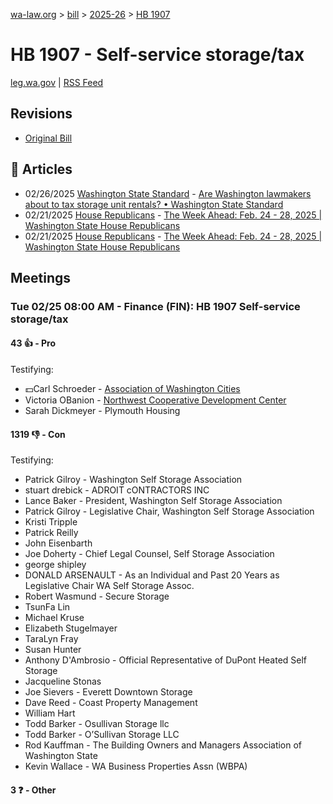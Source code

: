 [wa-law.org](/) > [bill](/bill/) > [2025-26](/bill/2025-26/) > [HB 1907](/bill/2025-26/hb/1907/)

# HB 1907 - Self-service storage/tax
[leg.wa.gov](https://app.leg.wa.gov/billsummary?BillNumber=1907&Year=2025&Initiative=false) | [RSS Feed](./rss.xml)

## Revisions
* [Original Bill](1/)

## 📰 Articles
* 02/26/2025 [Washington State Standard](/org/washington_state_standard/) - [Are Washington lawmakers about to tax storage unit rentals? • Washington State Standard](https://washingtonstatestandard.com/2025/02/25/are-washington-lawmakers-about-to-tax-storage-unit-rentals/#:~:text=House%20Bill%201907)
* 02/21/2025 [House Republicans](/org/house_republicans/) - [The Week Ahead: Feb. 24 - 28, 2025 | Washington State House Republicans](http://houserepublicans.wa.gov/week/the-week-ahead-feb-24-28-2025/#:~:text=HB%201907)
* 02/21/2025 [House Republicans](/org/house_republicans/) - [The Week Ahead: Feb. 24 - 28, 2025 | Washington State House Republicans](https://houserepublicans.wa.gov/week/the-week-ahead-feb-24-28-2025/#:~:text=HB%201907)

## Meetings
### Tue 02/25 08:00 AM - Finance (FIN): HB 1907 Self-service storage/tax
#### 43 👍 - Pro
Testifying:
* 💵Carl Schroeder - [Association of Washington Cities](/org/association_of_washington_cities/)
* Victoria OBanion - [Northwest Cooperative Development Center](/org/northwest_cooperative_development_center/)
* Sarah Dickmeyer - Plymouth Housing

#### 1319 👎 - Con
Testifying:
* Patrick Gilroy - Washington Self Storage Association
* stuart drebick - ADROIT cONTRACTORS INC
* Lance Baker - President, Washington Self Storage Association
* Patrick Gilroy - Legislative Chair, Washington Self Storage Association
* Kristi Tripple
* Patrick Reilly
* John Eisenbarth
* Joe Doherty - Chief Legal Counsel, Self Storage Association
* george shipley
* DONALD ARSENAULT - As an Individual and Past 20 Years as Legislative Chair WA Self Storage Assoc.
* Robert Wasmund - Secure Storage
* TsunFa Lin
* Michael Kruse
* Elizabeth Stugelmayer
* TaraLyn Fray
* Susan Hunter
* Anthony D'Ambrosio - Official Representative of DuPont Heated Self Storage
* Jacqueline Stonas
* Joe Sievers - Everett Downtown Storage
* Dave Reed - Coast Property Management
* William Hart
* Todd Barker - Osullivan Storage llc
* Todd Barker - O’Sullivan Storage LLC
* Rod Kauffman - The Building Owners and Managers Association of Washington State
* Kevin Wallace - WA Business Properties Assn (WBPA)

#### 3 ❓ - Other
